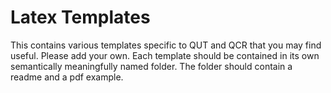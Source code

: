 # Latex Templates

This contains various templates specific to QUT and QCR that you may find useful. Please add your own. Each template should be contained in its own semantically meaningfully named folder. The folder should contain a readme and a pdf example.
